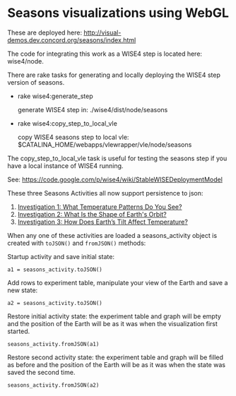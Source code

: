 Seasons visualizations using WebGL
==================================

These are deployed here: http://visual-demos.dev.concord.org/seasons/index.html

The code for integrating this work as a WISE4 step is located here: wise4/node.

There are rake tasks for generating and locally deploying the WISE4 step version of seasons.

* rake wise4:generate_step

   generate WISE4 step in: ./wise4/dist/node/seasons

* rake wise4:copy_step_to_local_vle

  copy WISE4 seasons step to local vle: $CATALINA_HOME/webapps/vlewrapper/vle/node/seasons

The copy_step_to_local_vle task is useful for testing the seasons step if you have a local instance of WISE4 running.

See: https://code.google.com/p/wise4/wiki/StableWISEDeploymentModel

These three Seasons Activities all now support persistence to json:

1. [Investigation 1: What Temperature Patterns Do You See?](http://visual-demos.dev.concord.org/seasons/earth/seasons1-2a.html)
2. [Investigation 2: What Is the Shape of Earth's Orbit?](http://visual-demos.dev.concord.org/seasons/earth/seasons1-1.html)
3. [Investigation 3: How Does Earth’s Tilt Affect Temperature?](http://visual-demos.dev.concord.org/seasons/earth/seasons1-3.html)


When any one of these activities are loaded a seasons_activity object is created with ```toJSON()``` and ```fromJSON()``` methods:

Startup activity and save initial state:

    a1 = seasons_activity.toJSON()

Add rows to experiment table, manipulate your view of the Earth and save a new state:

    a2 = seasons_activity.toJSON()

Restore initial activity state: the experiment table and graph will be empty and the position of the Earth will be as it was when the visualization first started.

    seasons_activity.fromJSON(a1)

Restore second activity state: the experiment table and graph will be filled as before and the position of the Earth will be as it was when the state was saved the second time.

    seasons_activity.fromJSON(a2)